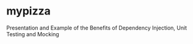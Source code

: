 # mypizza
Presentation and Example of the Benefits of Dependency Injection, Unit Testing and Mocking
